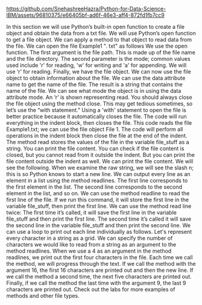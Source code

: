 

https://github.com/SnehashreeHazra/Python-for-Data-Science-IBM/assets/96810375/e66405bf-ad6f-46e3-aff4-872fd1fb7cc9

In this section we will use Python’s built-in open function to create a file object and
obtain the data from a txt file.
We will use Python’s open function to get a file object.
We can apply a method to that object to read data from the file.
We can open the file Example1 ". txt" as follows We use the open function.
The first argument is the file path.
This is made up of the file name and the file directory.
The second parameter is the mode; common values used include 'r' for reading, 'w' for writing
and 'a' for appending.
We will use ‘r’ for reading.
Finally, we have the file object.
We can now use the file object to obtain information about the file.
We can use the data attribute name to get the name of the file.
The result is a string that contains the name of the file.
We can see what mode the object is in using the data attribute mode.
An ‘r’ is shown representing read.
You should always close the file object using the method close.
This may get tedious sometimes, so let’s use the “with statement.”
Using a 'with' statement to open the file is better practice because it automatically
closes the file.
The code will run everything in the indent block, then closes the file.
This code reads the file Example1.txt; we can use the file object File 1.
The code will perform all operations in the indent block then close the file at the end
of the indent.
The method read stores the values of the file in the variable file_stuff as a string.
You can print the file content.
You can check if the file content is closed, but you cannot read from it outside the indent.
But you can print the file content outside the indent as well.
We can print the file content.
We will see the following.
When we examine the raw string, we will see the slash n; this is so Python knows to start
a new line.
We can output every line as an element in a list using the method readlines.
The first line corresponds to the first element in the list.
The second line corresponds to the second element in the list, and so on.
We can use the method readline to read the first line of the file.
If we run this command, it will store the first line in the variable file_stuff, then
print the first line.
We can use the method read line twice: The first time it’s called, it will save
the first line in the variable file_stuff and then print the first line.
The second time it’s called it will save the second line in the variable file_stuff
and then print the second line.
We can use a loop to print out each line individually as follows.
Let's represent every character in a string as a grid.
We can specify the number of characters we would like to read from a string as an argument
to the method readlines.
When we use a 4 as an argument in the method readlines, we print out the first four characters
in the file.
Each time we call the method, we will progress through the text.
If we call the method with the argument 16, the first 16 characters are printed out and
then the new line.
If we call the method a second time, the next five characters are printed out.
Finally, if we call the method the last time with the argument 9, the last 9 characters
are printed out.
Check out the labs for more examples of methods and other file types.

